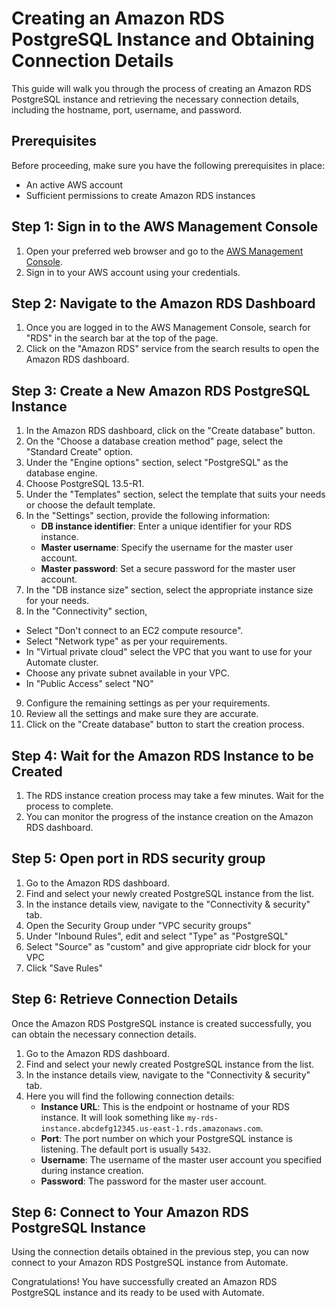 # Creating an Amazon RDS PostgreSQL Instance and Obtaining Connection Details

This guide will walk you through the process of creating an Amazon RDS PostgreSQL instance and retrieving the necessary connection details, including the hostname, port, username, and password.

## Prerequisites
Before proceeding, make sure you have the following prerequisites in place:
- An active AWS account
- Sufficient permissions to create Amazon RDS instances

## Step 1: Sign in to the AWS Management Console
1. Open your preferred web browser and go to the [AWS Management Console](https://console.aws.amazon.com/).
2. Sign in to your AWS account using your credentials.

## Step 2: Navigate to the Amazon RDS Dashboard
1. Once you are logged in to the AWS Management Console, search for "RDS" in the search bar at the top of the page.
2. Click on the "Amazon RDS" service from the search results to open the Amazon RDS dashboard.

## Step 3: Create a New Amazon RDS PostgreSQL Instance
1. In the Amazon RDS dashboard, click on the "Create database" button.
2. On the "Choose a database creation method" page, select the "Standard Create" option.
3. Under the "Engine options" section, select "PostgreSQL" as the database engine.
4. Choose PostgreSQL 13.5-R1.
5. Under the "Templates" section, select the template that suits your needs or choose the default template.
6. In the "Settings" section, provide the following information:
   - **DB instance identifier**: Enter a unique identifier for your RDS instance.
   - **Master username**: Specify the username for the master user account.
   - **Master password**: Set a secure password for the master user account.
7. In the "DB instance size" section, select the appropriate instance size for your needs.
8. In the "Connectivity" section, 
  - Select "Don't connect to an EC2 compute resource".
  - Select "Network type" as per your requirements.
  - In "Virtual private cloud" select the VPC that you want to use for your Automate cluster.
  - Choose any private subnet available in your VPC.
  - In "Public Access" select "NO"
9. Configure the remaining settings as per your requirements.
10. Review all the settings and make sure they are accurate.
11. Click on the "Create database" button to start the creation process.

## Step 4: Wait for the Amazon RDS Instance to be Created
1. The RDS instance creation process may take a few minutes. Wait for the process to complete.
2. You can monitor the progress of the instance creation on the Amazon RDS dashboard.

## Step 5: Open port in RDS security group

1. Go to the Amazon RDS dashboard.
2. Find and select your newly created PostgreSQL instance from the list.
3. In the instance details view, navigate to the "Connectivity & security" tab.
4. Open the Security Group under "VPC security groups"
5. Under "Inbound Rules", edit and select "Type" as "PostgreSQL"
6. Select "Source" as "custom" and give appropriate cidr block for your VPC
7. Click "Save Rules"

## Step 6: Retrieve Connection Details
Once the Amazon RDS PostgreSQL instance is created successfully, you can obtain the necessary connection details.

1. Go to the Amazon RDS dashboard.
2. Find and select your newly created PostgreSQL instance from the list.
3. In the instance details view, navigate to the "Connectivity & security" tab.
4. Here you will find the following connection details:
   - **Instance URL**: This is the endpoint or hostname of your RDS instance. It will look something like `my-rds-instance.abcdefg12345.us-east-1.rds.amazonaws.com`.
   - **Port**: The port number on which your PostgreSQL instance is listening. The default port is usually `5432`.
   - **Username**: The username of the master user account you specified during instance creation.
   - **Password**: The password for the master user account.

## Step 6: Connect to Your Amazon RDS PostgreSQL Instance
Using the connection details obtained in the previous step, you can now connect to your Amazon RDS PostgreSQL instance from Automate.

Congratulations! You have successfully created an Amazon RDS PostgreSQL instance and its ready to be used with Automate.